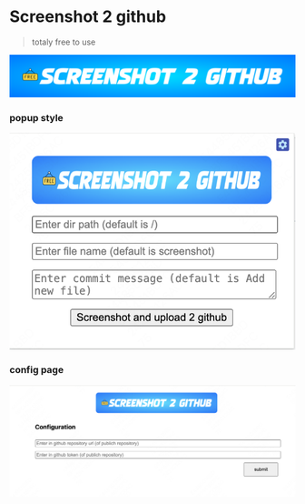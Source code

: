 # Screenshot 2 github

> totaly free to use 

![logo](logo.png)

### popup style
![alt text](popup.png)

### config page
![alt text](config_page.png)